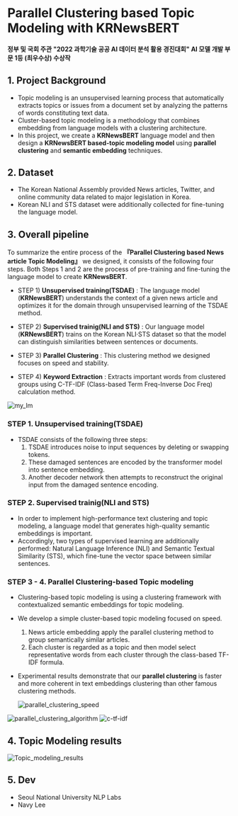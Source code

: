 # Parallel Clustering based Topic Modeling with KRNewsBERT
#### 정부 및 국회 주관 "2022 과학기술 공공 AI 데이터 분석 활용 경진대회" AI 모델 개발 부문 1등 (최우수상) 수상작

## 1. Project Background
  - Topic modeling is an unsupervised learning process that automatically extracts topics or issues from a document set by analyzing the patterns of words constituting text data.
  - Cluster-based topic modeling is a methodology that combines embedding from language models with a clustering architecture.
  - In this project, we create a **KRNewsBERT** language model and then design a **KRNewsBERT based-topic modeling model** using **parallel clustering** and **semantic embedding** techniques.

## 2. Dataset
  - The Korean National Assembly provided News articles, Twitter, and online community data related to major legislation in Korea.
  - Korean NLI and STS dataset were additionally collected for fine-tuning the language model.

## 3. Overall pipeline
To summarize the entire process of the **『Parallel Clustering based News article Topic Modeling』** we designed, it consists of the following four steps. Both Steps 1 and 2 are the process of pre-training and fine-tuning the language model to create **KRNewsBERT**.

  - STEP 1) **Unsupervised training(TSDAE)** : The language model (**KRNewsBERT**) understands the context of a given news article and optimizes it for the domain through unsupervised learning of the TSDAE method.
 
  - STEP 2) **Supervised trainig(NLI and STS)** : Our language model (**KRNewsBERT**) trains on the Korean NLI·STS dataset so that the model can distinguish similarities between sentences or documents.
  
  - STEP 3) **Parallel Clustering** : This clustering method we designed focuses on speed and stability.
  
  - STEP 4) **Keyword Extraction** : Extracts important words from clustered groups using C-TF-IDF (Class-based Term Freq-Inverse Doc Freq) calculation method.
  
  ![my_lm](https://user-images.githubusercontent.com/105137667/195859373-eeebeba5-c657-4613-96f2-08b8d7479faa.jpg)


### STEP 1. Unsupervised training(TSDAE)
  
  - TSDAE consists of the following three steps:
    1. TSDAE introduces noise to input sequences by deleting or swapping tokens.
    2. These damaged sentences are encoded by the transformer model into sentence embedding.
    3. Another decoder network then attempts to reconstruct the original input from the damaged sentence encoding.


### STEP 2. Supervised trainig(NLI and STS)
  - In order to implement high-performance text clustering and topic modeling, a language model that generates high-quality semantic embeddings is important.
  - Accordingly, two types of supervised learning are additionally performed: Natural Language Inference (NLI) and Semantic Textual Similarity (STS), which fine-tune the vector space between similar sentences.
  
### STEP 3 - 4. Parallel Clustering-based Topic modeling
  - Clustering-based topic modeling is using a clustering framework with contextualized semantic embeddings for topic modeling.
  - We develop a simple cluster-based topic modeling focused on speed.
    1. News article embedding apply the parallel clustering method to group semantically similar articles.
    2. Each cluster is regarded as a topic and then model select representative words from each cluster through the class-based TF-IDF formula.
    
  - Experimental results demonstrate that our **parallel clustering** is faster and more coherent in text embeddings clustering than other famous clustering methods.
    
    ![parallel_clustering_speed](https://user-images.githubusercontent.com/105137667/195860461-c2cf8882-9f69-4fa2-9737-ca96806c1c8e.jpg)
  
  
  ![parallel_clustering_algorithm](https://user-images.githubusercontent.com/105137667/195860786-4f008df9-ce78-4fd0-955a-b1f62b18f942.jpg)
  ![c-tf-idf](https://user-images.githubusercontent.com/105137667/195860749-3bb825e8-c16a-45db-a4fe-7b4b884d2ea6.jpg)

## 4. Topic Modeling results

![Topic_modeling_results](https://user-images.githubusercontent.com/105137667/195860614-edcf30d2-25af-4026-b047-677fcdcb97c2.jpg)


## 5. Dev
- Seoul National University NLP Labs
- Navy Lee
